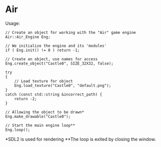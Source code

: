 # Air

Usage:

	// Create an object for working with the "Air" game engine
    Air::Air_Engine Eng;
	
	// We initialize the engine and its 'modules'
    if ( Eng.init() != 0 ) return -1;

	// Create an object, use names for access
    Eng.create_object("Castle0", SIZE_32X32, false);

    try
    {
    	// Load texture for object
        Eng.load_texture("Castle0", "default.png");
    }
    catch (const std::string &incorrect_path) {
        return -2;
    }

	// Allowing the object to be drawn*
    Eng.make_drawable("Castle0");

	// Start the main engine loop**
    Eng.loop();

*SDL2 is used for rendering
**The loop is exited by closing the window.
